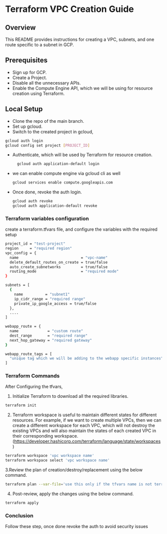 # Terraform VPC Creation Guide

## Overview

This README provides instructions for creating a VPC, subnets, and one route specific to a subnet in GCP.

## Prerequisites

- Sign up for GCP.
- Create a Project.
- Disable all the unnecessary APIs.
- Enable the Compute Engine API, which we will be using for resource creation using Terraform.

## Local Setup

- Clone the repo of the main branch.
- Set up gcloud.
- Switch to the created project in gcloud,

```bash
gcloud auth login
gcloud config set project [PROJECT_ID]
```
- Authenticate, which will be used by Terraform for resource creation.

  ```bash
    gcloud auth application-default login
  ```
   
- we can enable compute engine via gcloud cli as well
    ```bash
    gcloud services enable compute.googleapis.com
    ```
- Once done, revoke the auth login.

    ```bash
    gcloud auth revoke
    gcloud auth application-default revoke
    ```

### Terraform variables configuration

create a terraform.tfvars file, and configure the variables with the required setup

```bash
project_id = "test-project"
region     = "required region"
vpc_config = {
  name                            = "vpc-name"
  delete_default_routes_on_create = true/false
  auto_create_subnetworks         = true/false
  routing_mode                    = "required mode"
}

subnets = [
  {
    name          = "subnet1"
    ip_cidr_range = "required range"
    private_ip_google_access = true/false
  },
  ....
]

webapp_route = {
  name             = "custom route"
  dest_range       = "required range"
  next_hop_gateway = "required gateway"
}

webapp_route_tags = [
  "unique tag which we will be adding to the webapp specific instances"
]

```

### Terraform Commands

After Configuring the tfvars,

1. Initialize Terraform to download all the required libraries.

```bash
terraform init
````
2. Terraform workspace is useful to maintain different states for different resources. For example, if we want to create multiple VPCs, then we can create a different workspace for each VPC, which will not destroy the existing VPCs and will also maintain the states of each created VPC in their corresponding workspace. (https://developer.hashicorp.com/terraform/language/state/workspaces)

```bash
terraform workspace 'vpc workspace name'
terraform workspace select 'vpc workspace name'
```

3.Review the plan of creation/destroy/replacement using the below command.

```bash
terraform plan --var-file='use this only if the tfvars name is not terraform.tfvars'
```
4. Post-review, apply the changes using the below command.

```bash
terraform apply
```

### Conclusion

Follow these step, once done revoke the auth to avoid security issues
